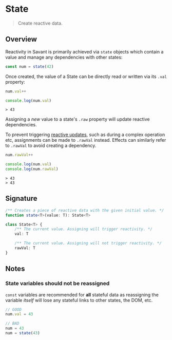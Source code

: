 # State

> Create reactive data.

## Overview

Reactivity in Savant is primarily achieved via `state` objects which contain a value and manage any dependencies with other states:

```typescript
const num = state(42)
```

Once created, the value of a State can be directly read or written via its `.val` property:

```typescript
num.val++

console.log(num.val)
```

```console
> 43
```

Assigning a _new_ value to a state's `.raw` property will update reactive dependencies.

To prevent triggering [reactive updates](http://localhost:5173/core/Derive), such as during a complex operation etc, assignments can be made to `.rawVal` instead. Effects can similarly refer to `.rawVal` to avoid creating a dependency.

```typescript
num.rawVal++

console.log(num.val)
console.log(num.rawVal)
```

```console
> 43
> 43
```

## Signature

```typescript
/** Creates a piece of reactive data with the given initial value. */
function state<T>(value: T): State<T>
```

```typescript
class State<T> {
    /** The current value. Assigning will trigger reactivity. */
    val: T

    /** The current value. Assigning will not trigger reactivity. */
    rawVal: T
}
```

## Notes

### State variables should not be reassigned

`const` variables are recommended for **all** stateful data as reassigning the variable _itself_ will lose any stateful links to other states, the DOM, etc.

```typescript
// GOOD
num.val = 43

// BAD
num = 43
num = state(43)
```
